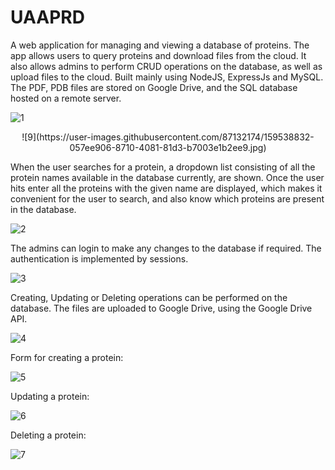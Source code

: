 # UAAPRD

A web application for managing and viewing a database of proteins. The app allows users to query proteins and download files from the cloud. It also allows admins to perform CRUD operations on the database, as well as upload files to the cloud. Built mainly using NodeJS, ExpressJs and MySQL. The PDF, PDB files are stored on Google Drive, and the SQL database hosted on a remote server.  

![1](https://user-images.githubusercontent.com/87132174/159533885-8a3fea35-0c16-4a0f-a014-5e35c1ebebae.jpg)  

<center>  
  ![9](https://user-images.githubusercontent.com/87132174/159538832-057ee906-8710-4081-81d3-b7003e1b2ee9.jpg)  
</center>  

When the user searches for a protein, a dropdown list consisting of all the protein names available in the database currently, are shown. Once the user hits enter all the proteins with the given name are displayed, which makes it convenient for the user to search, and also know which proteins are present in the database.  

![2](https://user-images.githubusercontent.com/87132174/159534392-15ef85eb-0c4e-4490-ab31-1699a6444745.jpg)  

The admins can login to make any changes to the database if required. The authentication is implemented by sessions.  
  
![3](https://user-images.githubusercontent.com/87132174/159534801-7dd7d579-a2b0-4ebb-ae5f-ff74e392c685.jpg)  

Creating, Updating or Deleting operations can be performed on the database. The files are uploaded to Google Drive, using the Google Drive API.   

![4](https://user-images.githubusercontent.com/87132174/159535576-765f9335-a8d2-47d6-9f01-db41bbb15154.jpg)  

Form for creating a protein:   

![5](https://user-images.githubusercontent.com/87132174/159535775-c8b40458-279c-4751-9e3a-5df52a27b6fa.jpg)  

Updating a protein:  

![6](https://user-images.githubusercontent.com/87132174/159536115-33eb7bc4-9836-4468-9835-7d2f42cbdf8f.jpg)  

Deleting a protein:  

![7](https://user-images.githubusercontent.com/87132174/159536364-75649c8e-588e-4f97-a0a5-ba01e15dd68f.jpg)



